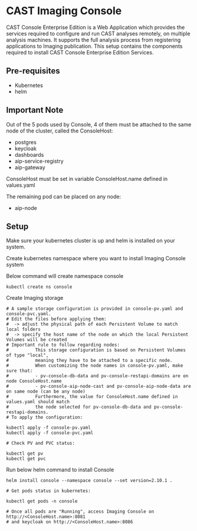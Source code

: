 # CAST Imaging Console

CAST Console Enterprise Edition is a Web Application which provides the services required to configure and run CAST analyses remotely, on multiple analysis machines. It supports the full analysis process from registering applications to Imaging publication. This setup contains the components required to install CAST Console Enterprise Edition Services.

## Pre-requisites

- Kubernetes
- helm

## Important Note

Out of the 5 pods used by Console, 4 of them must be attached to the same node of the cluster, called the ConsoleHost:

  - postgres
  - keycloak
  - dashboards
  - aip-service-registry
  - aip-gateway

ConsoleHost must be set in variable ConsoleHost.name defined in values.yaml

The remaining pod can be placed on any node:
  - aip-node

## Setup

Make sure your kubernetes cluster is up and helm is installed on your system.

Create kubernetes namespace where you want to install Imaging Console system

Below command will create namespace console
```
kubectl create ns console

```

Create Imaging storage
```
# A sample storage configuration is provided in console-pv.yaml and console-pvc.yaml.
# Edit the files before applying them:
#  -> adjust the physical path of each Persistent Volume to match local folders
#  -> specify the host name of the node on which the local Persistent Volumes will be created
# Important rule to follow regarding nodes:
#          This storage configuration is based on Persistent Volumes of type "local",
#          meaning they have to be attached to a specific node. 
#          When customizing the node names in console-pv.yaml, make sure that:
#          - pv-console-db-data and pv-console-restapi-domains are on node ConsoleHost.name
#          - pv-console-aip-node-cast and pv-console-aip-node-data are on same node (can be any node)
#          Furthermore, the value for ConsoleHost.name defined in values.yaml should match
#          the node selected for pv-console-db-data and pv-console-restapi-domains.
# To apply the configuration:

kubectl apply -f console-pv.yaml
kubectl apply -f console-pvc.yaml

# Check PV and PVC status:

kubectl get pv
kubectl get pvc

```

Run below helm command to install Console
```
helm install console --namespace console --set version=2.10.1 .

# Get pods status in kubernetes:

kubectl get pods -n console

# Once all pods are "Running", access Imaging Console on http://<ConsoleHost.name>:8081
# and keycloak on http://<ConsoleHost.name>:8086
```
